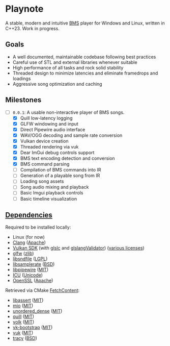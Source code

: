 # Playnote

A stable, modern and intuitive [BMS](https://en.wikipedia.org/wiki/Be-Music_Source) player for Windows and Linux, written in C++23.
Work in progress.

## Goals

- A well documented, maintainable codebase following best practices
- Careful use of STL and external libraries whenever suitable
- High performance of all tasks and rock solid stability
- Threaded design to minimize latencies and eliminate framedrops and loadings
- Aggressive song optimization and caching

## Milestones

- [ ] `0.0.1`: A usable non-interactive player of BMS songs.
  - [x] Quill low-latency logging
  - [x] GLFW windowing and input
  - [x] Direct Pipewire audio interface
  - [x] WAV/OGG decoding and sample rate conversion
  - [x] Vulkan device creation
  - [x] Threaded rendering via vuk
  - [x] Dear ImGui debug controls support
  - [x] BMS text encoding detection and conversion
  - [x] BMS command parsing
  - [ ] Compilation of BMS commands into IR
  - [ ] Generation of a playable song from IR
  - [ ] Loading song assets
  - [ ] Song audio mixing and playback
  - [ ] Basic Imgui playback controls
  - [ ] Basic timeline visualization

## [Dependencies](./cmake/Dependencies.cmake)

Required to be installed locally:

- Linux (for now)
- [Clang](https://clang.llvm.org/) ([Apache](https://github.com/llvm/llvm-project/blob/main/LICENSE.TXT))
- [Vulkan SDK](https://www.lunarg.com/vulkan-sdk/) (with [glslc](https://github.com/google/shaderc) and [glslangValidator](https://github.com/KhronosGroup/glslang)) ([various licenses](https://vulkan.lunarg.com/software/license/vulkan-1.4.313.0-linux-license-summary.txt))
- [glfw](https://www.glfw.org/) ([zlib](https://www.glfw.org/license.html))
- [libsndfile](https://libsndfile.github.io/libsndfile/) ([LGPL](https://libsndfile.github.io/libsndfile/#licensing))
- [libsamplerate](https://libsndfile.github.io/libsamplerate/) ([BSD](https://libsndfile.github.io/libsamplerate/license.html))
- [libpipewire](https://pipewire.org/) ([MIT](https://gitlab.freedesktop.org/pipewire/pipewire/-/blob/master/COPYING))
- [ICU](https://icu.unicode.org/) ([Unicode](https://github.com/unicode-org/icu/blob/main/LICENSE))
- [OpenSSL](https://openssl-library.org/) ([Apache](https://github.com/openssl/openssl?tab=Apache-2.0-1-ov-file#readme))

Retrieved via CMake [FetchContent](https://cmake.org/cmake/help/latest/module/FetchContent.html):

- [libassert](https://github.com/jeremy-rifkin/libassert) ([MIT](https://github.com/jeremy-rifkin/libassert?tab=MIT-1-ov-file#readme))
- [mio](https://github.com/vimpunk/mio) ([MIT](https://github.com/vimpunk/mio?tab=MIT-1-ov-file#readme))
- [unordered_dense](https://github.com/martinus/unordered_dense) ([MIT](https://github.com/martinus/unordered_dense?tab=MIT-1-ov-file#readme))
- [quill](https://github.com/odygrd/quill) ([MIT](https://github.com/odygrd/quill?tab=MIT-1-ov-file#readme))
- [volk](https://github.com/zeux/volk) ([MIT](https://github.com/zeux/volk?tab=MIT-1-ov-file#readme))
- [vk-bootstrap](https://github.com/charles-lunarg/vk-bootstrap) ([MIT](https://github.com/charles-lunarg/vk-bootstrap?tab=MIT-1-ov-file#readme))
- [vuk](https://github.com/martty/vuk) ([MIT](https://github.com/martty/vuk?tab=MIT-1-ov-file#readme))
- [tracy](https://github.com/wolfpld/tracy) ([BSD](https://github.com/wolfpld/tracy?tab=License-1-ov-file#readme))
